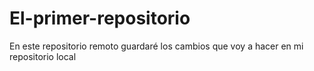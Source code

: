 # El-primer-repositorio
En este repositorio remoto guardaré los cambios que voy a hacer en mi repositorio local
